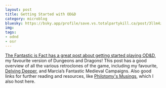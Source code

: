 ```yaml
---
layout: post
title: Getting Started with OD&D
category: microblog
bluesky: https://bsky.app/profile/save.vs.totalpartykill.ca/post/3llm4z5o77c24
img:
tags:
- odnd
- osr
---
```


[The Fantastic is Fact has a great post about getting started playing OD&D][1], my favourite version of Dungeons and Dragons!   This post has a good overview of all the various retroclones of the game, including my favourite, [Delving Deeper][dd], and Marcia’s Fantastic Medieval Campaigns. Also good links for further reading and resources, like [Philotomy's Musings][pm], which I also host here.

[1]: https://thefantasticisfact.bearblog.dev/getting-started-with-original-dungeons-dragons/
[2]: /microblog/od-d-turns-50/
[dd]: /review/delving-deeper/
[pm]: /grab-bag/philotomy/